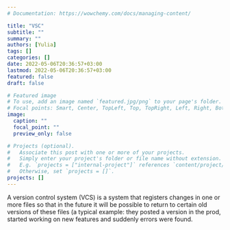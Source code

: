 ```yaml
---
# Documentation: https://wowchemy.com/docs/managing-content/

title: "VSC"
subtitle: ""
summary: ""
authors: [Yulia]
tags: []
categories: []
date: 2022-05-06T20:36:57+03:00
lastmod: 2022-05-06T20:36:57+03:00
featured: false
draft: false

# Featured image
# To use, add an image named `featured.jpg/png` to your page's folder.
# Focal points: Smart, Center, TopLeft, Top, TopRight, Left, Right, BottomLeft, Bottom, BottomRight.
image:
  caption: ""
  focal_point: ""
  preview_only: false

# Projects (optional).
#   Associate this post with one or more of your projects.
#   Simply enter your project's folder or file name without extension.
#   E.g. `projects = ["internal-project"]` references `content/project/deep-learning/index.md`.
#   Otherwise, set `projects = []`.
projects: []
---
```

A version control system (VCS) is a system that registers changes in one or more files so that in the future it will be possible to return to certain old versions of these files (a typical example: they posted a version in the prod, started working on new features and suddenly errors were found.